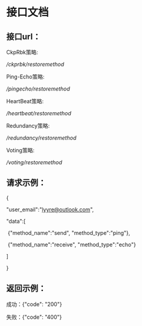 # 接口文档



## 接口url：

CkpRbk策略:

*/ckprbk/restoremethod*

Ping-Echo策略:

*/pingecho/restoremethod*

HeartBeat策略:

*/heartbeat/restoremethod*

Redundancy策略:

*/redundancy/restoremethod*

Voting策略:

*/voting/restoremethod*

## 请求示例：

{

  "user_email":"lyyre@outlook.com",

  "data":[

​    {"method_name":"send", "method_type":"ping"},

​    {"method_name":"receive", "method_type":"echo"}

  ]

}

## 返回示例：

成功：{"code": "200"}

失败：{"code": "400"}

